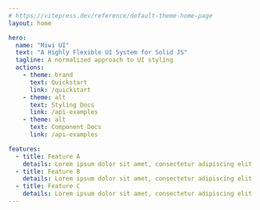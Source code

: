 ```yaml
---
# https://vitepress.dev/reference/default-theme-home-page
layout: home

hero:
  name: "Miwi UI"
  text: "A Highly Flexible UI System for Solid JS"
  tagline: A normalized approach to UI styling
  actions:
    - theme: brand
      text: Quickstart
      link: /quickstart
    - theme: alt
      text: Styling Docs
      link: /api-examples
    - theme: alt
      text: Component Docs
      link: /api-examples

features:
  - title: Feature A
    details: Lorem ipsum dolor sit amet, consectetur adipiscing elit
  - title: Feature B
    details: Lorem ipsum dolor sit amet, consectetur adipiscing elit
  - title: Feature C
    details: Lorem ipsum dolor sit amet, consectetur adipiscing elit
---
```


